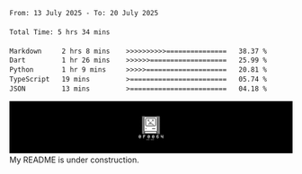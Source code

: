 <!--START_SECTION:waka-->

```txt
From: 13 July 2025 - To: 20 July 2025

Total Time: 5 hrs 34 mins

Markdown     2 hrs 8 mins    >>>>>>>>>>===============   38.37 %
Dart         1 hr 26 mins    >>>>>>===================   25.99 %
Python       1 hr 9 mins     >>>>>====================   20.81 %
TypeScript   19 mins         >========================   05.74 %
JSON         13 mins         >========================   04.18 %
```

<!--END_SECTION:waka-->

<img src="https://raw.githubusercontent.com/n3xta/image-hosting/main/img/202411032331174.png"/>
My README is under construction. 
